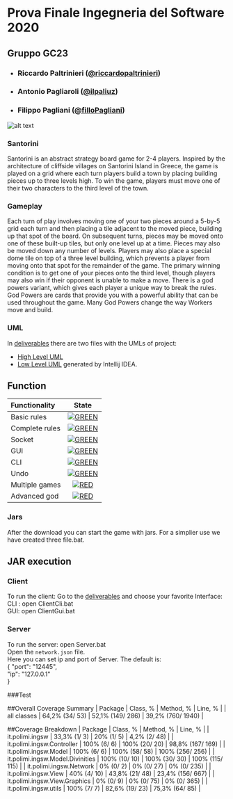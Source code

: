 ﻿# Prova Finale Ingegneria del Software 2020
## Gruppo GC23

- ###      Riccardo Paltrinieri ([@riccardopaltrinieri](https://github.com/riccardopaltrinieri))
- ###      Antonio Pagliaroli ([@ilpaliuz](https://github.com/ilpaliuz))
- ###      Filippo Pagliani ([@filloPagliani](https://github.com/filloPagliani))

![alt text](https://github.com/riccardopaltrinieri/ing-sw-2020-paltrinieri-pagliani-pagliaroli/blob/master/various/Santorini_cover.jpg)

### Santorini 
Santorini is an abstract strategy board game for 2-4 players. Inspired by the architecture of cliffside villages on Santorini Island 
in Greece, the game is played on a grid where each turn players build a town by placing building pieces up to three levels high.
To win the game, players must move one of their two characters to the third level of the town.

### Gameplay
Each turn of play involves moving one of your two pieces around a 5-by-5 grid each turn and then placing
a tile adjacent to the moved piece, building up that spot of the board.
On subsequent turns, pieces may be moved onto one of these built-up tiles, but only one level up at a time. 
Pieces may also be moved down any number of levels. Players may also place a special dome tile on top of a three level building,
which prevents a player from moving onto that spot for the remainder of the game.
The primary winning condition is to get one of your pieces onto the third level,
though players may also win if their opponent is unable to make a move.
There is a god powers variant, which gives each player a unique way to break the rules. God Powers are cards that provide 
you with a powerful ability that can be used throughout the game. Many God Powers change the way Workers move and build. 


### UML
In [deliverables](https://github.com/riccardopaltrinieri/ing-sw-2020-paltrinieri-pagliani-pagliaroli/tree/master/deliverables) there are two files with the UMLs of project:
- [High Level UML](https://github.com/riccardopaltrinieri/ing-sw-2020-paltrinieri-pagliani-pagliaroli/tree/master/deliverables/UML/High%20Level%20UML)
- [Low Level UML](https://github.com/riccardopaltrinieri/ing-sw-2020-paltrinieri-pagliani-pagliaroli/tree/master/deliverables/UML/Low%20Level%20UML) generated by Intellij IDEA.


## Function

| Functionality | State |
|:-----------------------|:------------------------------------:|
| Basic rules | [![GREEN](https://placehold.it/15/44bb44/44bb44)](#) |
| Complete rules | [![GREEN](https://placehold.it/15/44bb44/44bb44)](#) |
| Socket |[![GREEN](https://placehold.it/15/44bb44/44bb44)](#) |
| GUI | [![GREEN](https://placehold.it/15/44bb44/44bb44)](#) |
| CLI |[![GREEN](https://placehold.it/15/44bb44/44bb44)](#) |
| Undo | [![GREEN](https://placehold.it/15/44bb44/44bb44)](#)|
| Multiple games | [![RED](https://placehold.it/15/f03c15/f03c15)](#) |
| Advanced god | [![RED](https://placehold.it/15/f03c15/f03c15)](#) |


<!--
[![RED](https://placehold.it/15/f03c15/f03c15)](#)
[![YELLOW](https://placehold.it/15/ffdd00/ffdd00)](#)
[![GREEN](https://placehold.it/15/44bb44/44bb44)](#)
-->


### Jars
After the download you can start the game with jars. For a simplier use we have created three file.bat.
## JAR execution 
### Client
To run the client:
Go to the [deliverables](https://github.com/riccardopaltrinieri/ing-sw-2020-paltrinieri-pagliani-pagliaroli/tree/master/deliverables) and choose your favorite Interface: <br>
CLI : open ClientCli.bat <br>
GUI: open ClientGui.bat
### Server
To run the server: open Server.bat <br>
Open the `network.json` file.  <br>
Here you can set ip and port of Server. 
The default is: <br>
{
  "port": "12445", <br>
  "ip": "127.0.0.1"<br>
}

###Test

##Overall Coverage Summary
| Package | Class, % | Method, % | Line, % |
| all classes | 64,2% (34/ 53) | 52,1% (149/ 286) | 39,2% (760/ 1940) |

##Coverage Breakdown
| Package | Class, % | Method, % | Line, % |
| it.polimi.ingsw | 33,3% (1/ 3) | 20% (1/ 5) | 4,2% (2/ 48) |
| it.polimi.ingsw.Controller | 100% (6/ 6) | 100% (20/ 20) | 98,8% (167/ 169) |
| it.polimi.ingsw.Model | 100% (6/ 6) |	100% (58/ 58) |	100% (256/ 256) |
| it.polimi.ingsw.Model.Divinities | 100% (10/ 10) | 100% (30/ 30) | 100% (115/ 115) |
| it.polimi.ingsw.Network | 0% (0/ 2) |	0% (0/ 27) | 0% (0/ 235) |
| it.polimi.ingsw.View | 40% (4/ 10) | 43,8% (21/ 48) |	23,4% (156/ 667) |
| it.polimi.ingsw.View.Graphics | 0% (0/ 9) | 0% (0/ 75) | 0% (0/ 365) |
| it.polimi.ingsw.utils | 100% (7/ 7) |	82,6% (19/ 23) | 75,3% (64/ 85) |

